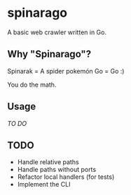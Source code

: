 # spinarago

A basic web crawler written in Go.

## Why "Spinarago"?

Spinarak = A spider pokemón
Go = Go :)

You do the math.

## Usage

_TO DO_

## TODO

- Handle relative paths
- Handle paths without ports
- Refactor local handlers (for tests)
- Implement the CLI